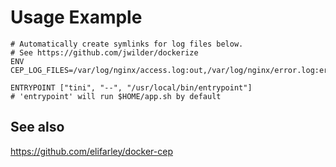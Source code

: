 # Usage Example


```
# Automatically create symlinks for log files below.
# See https://github.com/jwilder/dockerize
ENV CEP_LOG_FILES=/var/log/nginx/access.log:out,/var/log/nginx/error.log:err

ENTRYPOINT ["tini", "--", "/usr/local/bin/entrypoint"]
# 'entrypoint' will run $HOME/app.sh by default
```

## See also
https://github.com/elifarley/docker-cep
